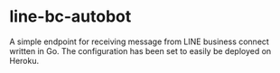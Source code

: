 # line-bc-autobot

A simple endpoint for receiving message from LINE business connect written in Go.
The configuration has been set to easily be deployed on Heroku.
